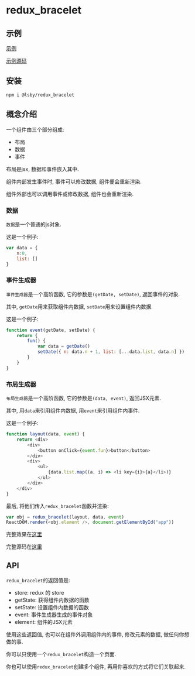 # redux_bracelet

## 示例

[示例](https://lsby.github.io/redux_bracelet/demo/demo_01.html)

[示例源码](https://github.com/lsby/redux_bracelet/blob/main/demo/demo_01.html)

## 安装

```shell
npm i @lsby/redux_bracelet
```

## 概念介绍

一个组件由三个部分组成:

- 布局
- 数据
- 事件

布局是jsx, 数据和事件嵌入其中.

组件内部发生事件时, 事件可以修改数据, 组件便会重新渲染.

组件外部也可以调用事件或修改数据, 组件也会重新渲染.

### 数据

`数据`是一个普通的js对象.

这是一个例子:

```js
var data = {
    n:0,
    list: []
}
```

### 事件生成器

`事件生成器`是一个高阶函数, 它的参数是`(getDate, setDate)`, 返回事件的对象.

其中, `getDate`用来获取组件内数据, `setDate`用来设置组件内数据.

这是一个例子:

```js
function event(getDate, setDate) {
    return {
        fun() {
            var data = getDate()
            setDate({ n: data.n + 1, list: [...data.list, data.n] })
        }
    }
}
```

### 布局生成器

`布局生成器`是一个高阶函数, 它的参数是`(data, event)`, 返回JSX元素.

其中, 用`data`来引用组件内数据, 用`event`来引用组件内事件.

这是一个例子:

```js
function layout(data, event) {
    return <div>
        <div>
            <button onClick={event.fun}>button</button>
        </div>
        <div>
            <ul>
                {data.list.map((a, i) => <li key={i}>{a}</li>)}
            </ul>
        </div>
    </div>
}
```

最后, 将他们传入`redux_bracelet`函数并渲染:

```js
var obj = redux_bracelet(layout, data, event)
ReactDOM.render(<obj.element />, document.getElementById("app"))
```

完整效果在[这里](https://lsby.github.io/redux_bracelet/demo/demo_00.html)

完整源码在[这里](https://github.com/lsby/redux_bracelet/blob/main/demo/demo_00.html)

## API

`redux_bracelet`的返回值是:

- store: redux 的 store
- getState: 获得组件内数据的函数
- setState: 设置组件内数据的函数
- event: 事件生成器生成的事件对象
- element: 组件的JSX元素

使用这些返回值, 也可以在组件外调用组件内的事件, 修改元素的数据, 做任何你想做的事.

你可以只使用一个`redux_bracelet`构造一个页面.

你也可以使用`redux_bracelet`创建多个组件, 再用你喜欢的方式将它们关联起来.
